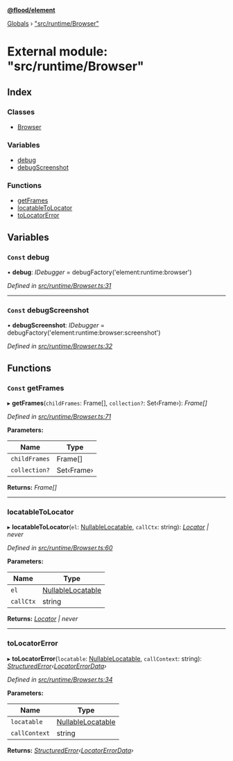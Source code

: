 **[@flood/element](../README.md)**

[Globals](../globals.md) › ["src/runtime/Browser"](_src_runtime_browser_.md)

# External module: "src/runtime/Browser"

## Index

### Classes

* [Browser](../classes/_src_runtime_browser_.browser.md)

### Variables

* [debug](_src_runtime_browser_.md#const-debug)
* [debugScreenshot](_src_runtime_browser_.md#const-debugscreenshot)

### Functions

* [getFrames](_src_runtime_browser_.md#const-getframes)
* [locatableToLocator](_src_runtime_browser_.md#locatabletolocator)
* [toLocatorError](_src_runtime_browser_.md#tolocatorerror)

## Variables

### `Const` debug

• **debug**: *IDebugger* =  debugFactory('element:runtime:browser')

*Defined in [src/runtime/Browser.ts:31](https://github.com/flood-io/element/blob/d9c12d9/packages/element/src/runtime/Browser.ts#L31)*

___

### `Const` debugScreenshot

• **debugScreenshot**: *IDebugger* =  debugFactory('element:runtime:browser:screenshot')

*Defined in [src/runtime/Browser.ts:32](https://github.com/flood-io/element/blob/d9c12d9/packages/element/src/runtime/Browser.ts#L32)*

## Functions

### `Const` getFrames

▸ **getFrames**(`childFrames`: Frame[], `collection?`: Set‹Frame›): *Frame[]*

*Defined in [src/runtime/Browser.ts:71](https://github.com/flood-io/element/blob/d9c12d9/packages/element/src/runtime/Browser.ts#L71)*

**Parameters:**

Name | Type |
------ | ------ |
`childFrames` | Frame[] |
`collection?` | Set‹Frame› |

**Returns:** *Frame[]*

___

###  locatableToLocator

▸ **locatableToLocator**(`el`: [NullableLocatable](_src_runtime_types_.md#nullablelocatable), `callCtx`: string): *[Locator](../interfaces/_src_page_types_.locator.md) | never*

*Defined in [src/runtime/Browser.ts:60](https://github.com/flood-io/element/blob/d9c12d9/packages/element/src/runtime/Browser.ts#L60)*

**Parameters:**

Name | Type |
------ | ------ |
`el` | [NullableLocatable](_src_runtime_types_.md#nullablelocatable) |
`callCtx` | string |

**Returns:** *[Locator](../interfaces/_src_page_types_.locator.md) | never*

___

###  toLocatorError

▸ **toLocatorError**(`locatable`: [NullableLocatable](_src_runtime_types_.md#nullablelocatable), `callContext`: string): *[StructuredError](../classes/_src_utils_structurederror_.structurederror.md)‹[LocatorErrorData](../interfaces/_src_runtime_errors_types_.locatorerrordata.md)›*

*Defined in [src/runtime/Browser.ts:34](https://github.com/flood-io/element/blob/d9c12d9/packages/element/src/runtime/Browser.ts#L34)*

**Parameters:**

Name | Type |
------ | ------ |
`locatable` | [NullableLocatable](_src_runtime_types_.md#nullablelocatable) |
`callContext` | string |

**Returns:** *[StructuredError](../classes/_src_utils_structurederror_.structurederror.md)‹[LocatorErrorData](../interfaces/_src_runtime_errors_types_.locatorerrordata.md)›*